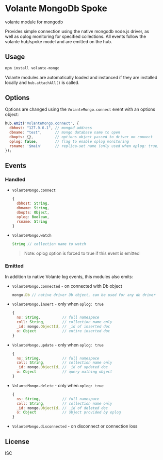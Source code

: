 # Volante MongoDb Spoke

volante module for mongodb

Provides simple connection using the native mongodb node.js driver, as well as
oplog monitoring for specified collections. All events follow the volante hub/spoke
model and are emitted on the hub.

## Usage

```bash
npm install volante-mongo
```

Volante modules are automatically loaded and instanced if they are installed locally and `hub.attachAll()` is called.

## Options

Options are changed using the `VolanteMongo.connect` event with an options object:

```js
hub.emit('VolanteMongo.connect', {
  dbhost: "127.0.0.1", // mongod address
  dbname: "test",      // mongo database name to open
  dbopts: {},          // options object passed to driver on connect
  oplog: false,        // flag to enable oplog monitoring
  rsname: '$main'      // replica-set name (only used when oplog: true)
});
```

## Events

### Handled

- `VolanteMongo.connect`
  ```js
  {
    dbhost: String,
    dbname: String,
    dbopts: Object,
    oplog: Boolean,
    rsname: String
  }
  ```
- `VolanteMongo.watch`
  ```js
  String // collection name to watch
  ```
  > Note: oplog option is forced to true if this event is emitted


### Emitted

In addition to native Volante log events, this modules also emits:

- `VolanteMongo.connected` - on connected with Db object
  ```js
  mongo.Db // native driver Db object, can be used for any db driver calls
  ```
- `VolanteMongo.insert` - only when `oplog: true`
  ```js
  {
    ns: String,          // full namespace
    coll: String,        // collection name only
    _id: mongo.ObjectId, // _id of inserted doc
    o: Object            // entire inserted doc
  }
  ```
- `VolanteMongo.update` - only when `oplog: true`
  ```js
  {
    ns: String,          // full namespace
    coll: String,        // collection name only
    _id: mongo.ObjectId, // _id of updated doc
    o: Object            // query mathing object
  }
  ```
- `VolanteMongo.delete` - only when `oplog: true`
  ```js
  {
    ns: String,          // full namespace
    coll: String,        // collection name only
    _id: mongo.ObjectId, // _id of deleted doc
    o: Object            // object provided by oplog
  }
  ```
- `VolanteMongo.disconnected` - on disconnect or connection loss

## License

ISC